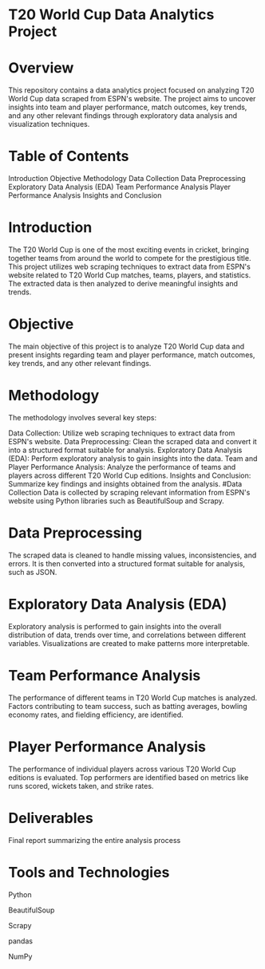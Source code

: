 # T20 World Cup Data Analytics Project

# Overview
This repository contains a data analytics project focused on analyzing T20 World Cup data scraped from ESPN's website. The project aims to uncover insights into team and player performance, match outcomes, key trends, and any other relevant findings through exploratory data analysis and visualization techniques.

# Table of Contents
Introduction
Objective
Methodology
Data Collection
Data Preprocessing
Exploratory Data Analysis (EDA)
Team Performance Analysis
Player Performance Analysis
Insights and Conclusion

# Introduction
The T20 World Cup is one of the most exciting events in cricket, bringing together teams from around the world to compete for the prestigious title. This project utilizes web scraping techniques to extract data from ESPN's website related to T20 World Cup matches, teams, players, and statistics. The extracted data is then analyzed to derive meaningful insights and trends.

# Objective
The main objective of this project is to analyze T20 World Cup data and present insights regarding team and player performance, match outcomes, key trends, and any other relevant findings.

# Methodology
The methodology involves several key steps:

Data Collection: Utilize web scraping techniques to extract data from ESPN's website.
Data Preprocessing: Clean the scraped data and convert it into a structured format suitable for analysis.
Exploratory Data Analysis (EDA): Perform exploratory analysis to gain insights into the data.
Team and Player Performance Analysis: Analyze the performance of teams and players across different T20 World Cup editions.
Insights and Conclusion: Summarize key findings and insights obtained from the analysis.
#Data Collection
Data is collected by scraping relevant information from ESPN's website using Python libraries such as BeautifulSoup and Scrapy.

# Data Preprocessing
The scraped data is cleaned to handle missing values, inconsistencies, and errors. It is then converted into a structured format suitable for analysis, such as JSON.

# Exploratory Data Analysis (EDA)
Exploratory analysis is performed to gain insights into the overall distribution of data, trends over time, and correlations between different variables. Visualizations are created to make patterns more interpretable.

# Team Performance Analysis
The performance of different teams in T20 World Cup matches is analyzed. Factors contributing to team success, such as batting averages, bowling economy rates, and fielding efficiency, are identified.

# Player Performance Analysis
The performance of individual players across various T20 World Cup editions is evaluated. Top performers are identified based on metrics like runs scored, wickets taken, and strike rates.


# Deliverables

Final report summarizing the entire analysis process

# Tools and Technologies

Python

BeautifulSoup

Scrapy

pandas

NumPy
